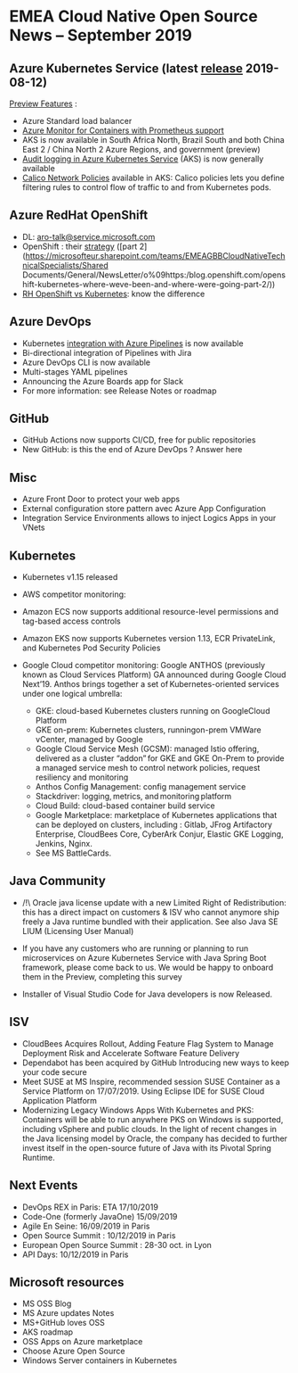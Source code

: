 # EMEA Cloud Native Open Source News – September 2019

## Azure Kubernetes Service (latest [release](https://github.com/Azure/AKS/releases) 2019-08-12)

[Preview Features](https://github.com/Azure/AKS/blob/master/previews.md) :

- Azure Standard load balancer  
- [Azure Monitor for Containers with Prometheus support](https://azure.microsoft.com/en-us/updates/azure-monitor-for-containers-prometheus-support-for-aks-engines/)
- AKS is now available in South Africa North, Brazil South and both China East 2 / China North 2 Azure Regions, and government (preview)
- [Audit logging in Azure Kubernetes Service](https://azure.microsoft.com/en-us/updates/audit-logging-in-azure-kubernetes-service-aks-is-now-available/) (AKS) is now generally available
- [Calico Network Policies](https://azure.microsoft.com/en-us/blog/integrating-azure-cni-and-calico-a-technical-deep-dive/) available in AKS: Calico policies lets you define filtering rules to control flow of traffic to and from Kubernetes pods.

## Azure RedHat OpenShift  

- DL: aro-talk@service.microsoft.com
- OpenShift : their [strategy](https://blog.openshift.com/openshift-kubernetes-where-weve-been-and-where-were-going-part-1/) ([part 2](https://microsofteur.sharepoint.com/teams/EMEAGBBCloudNativeTechnicalSpecialists/Shared Documents/General/NewsLetter/o%09https:/blog.openshift.com/openshift-kubernetes-where-weve-been-and-where-were-going-part-2/))
- [RH OpenShift vs Kubernetes](https://cloudowski.com/articles/10-differences-between-openshift-and-kubernetes/): know the difference

## Azure DevOps

- Kubernetes [integration with Azure Pipelines](https://docs.microsoft.com/en-us/azure/devops/release-notes/2019/build-may#kubernetes-integration-for-azure-pipelines) is now available
- Bi-directional integration of Pipelines with Jira
- Azure DevOps CLI is now available
- Multi-stages YAML pipelines
- Announcing the Azure Boards app for Slack
- For more information: see Release Notes or roadmap

## GitHub

- GitHub Actions now supports CI/CD, free for public repositories
- New GitHub: is this the end of Azure DevOps ? Answer here

## Misc

- Azure Front Door to protect your web apps
- External configuration store pattern avec Azure App Configuration
- Integration Service Environments allows to inject Logics Apps in your VNets

## Kubernetes

- Kubernetes v1.15 released
- AWS competitor monitoring:  
- Amazon ECS now supports additional resource-level permissions and tag-based access controls
- Amazon EKS now supports Kubernetes version 1.13, ECR PrivateLink, and Kubernetes Pod Security Policies

- Google Cloud competitor monitoring: Google ANTHOS (previously known as Cloud Services Platform) GA announced during Google Cloud Next’19. Anthos brings together a set of Kubernetes-oriented services under one logical umbrella:  
  - GKE: cloud-based Kubernetes clusters running on GoogleCloud Platform  
  - GKE on-prem: Kubernetes clusters, runningon-prem VMWare vCenter, managed by Google  
  - Google Cloud Service Mesh (GCSM): managed Istio offering, delivered as a cluster “addon” for GKE and GKE On-Prem to provide a managed service mesh to control network policies, request resiliency and monitoring
  - Anthos Config Management: config management service  
  - Stackdriver: logging, metrics, and monitoring platform  
  - Cloud Build: cloud-based container build service  
  - Google Marketplace: marketplace of Kubernetes applications that can be deployed on clusters, including : Gitlab, JFrog Artifactory Enterprise, CloudBees Core, CyberArk Conjur, Elastic GKE Logging, Jenkins, Nginx.
  - See MS BattleCards.

## Java Community

- /!\ Oracle java license update with a new Limited Right of Redistribution: this has a direct impact on customers & ISV who cannot anymore ship freely a Java runtime bundled with their application. See also Java SE LIUM (Licensing User Manual)

- If you have any customers who are running or planning to run microservices on Azure Kubernetes Service with Java Spring Boot framework, please come back to us. We would be happy to onboard them in the Preview, completing this survey

- Installer of Visual Studio Code for Java developers is now Released.

## ISV

- CloudBees Acquires Rollout, Adding Feature Flag System to Manage Deployment Risk and Accelerate Software Feature Delivery
- Dependabot has been acquired by GitHub Introducing new ways to keep your code secure
- Meet SUSE at MS Inspire, recommended session SUSE Container as a Service Platform on 17/07/2019. Using Eclipse IDE for SUSE Cloud Application Platform
- Modernizing Legacy Windows Apps With Kubernetes and PKS: Containers will be able to run anywhere PKS on Windows is supported, including vSphere and public clouds. In the light of recent changes in the Java licensing model by Oracle, the company has decided to further invest itself in the open-source future of Java with its Pivotal Spring Runtime.

## Next Events

- DevOps REX in Paris: ETA 17/10/2019
- Code-One (formerly JavaOne) 15/09/2019
- Agile En Seine: 16/09/2019 in Paris
- Open Source Summit : 10/12/2019 in Paris  
- European Open Source Summit : 28-30 oct. in Lyon
- API Days: 10/12/2019 in Paris

## Microsoft resources

- MS OSS Blog  
- MS Azure updates Notes  
- MS+GitHub loves OSS
- AKS roadmap
- OSS Apps on Azure marketplace
- Choose Azure Open Source
- Windows Server containers in Kubernetes
